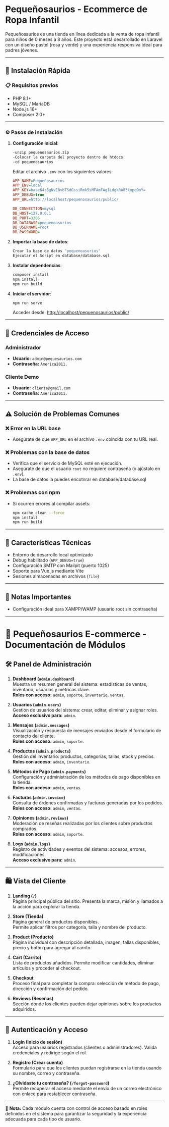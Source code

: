 
# Pequeñosaurios - Ecommerce de Ropa Infantil

Pequeñosaurios es una tienda en línea dedicada a la venta de ropa infantil para niños de 0 meses a 8 años. Este proyecto está desarrollado en Laravel con un diseño pastel (rosa y verde) y una experiencia responsiva ideal para padres jóvenes.

---

## 🚀 Instalación Rápida

### 📋 Requisitos previos

- PHP 8.1+
- MySQL / MariaDB
- Node.js 16+
- Composer 2.0+

---

### ⚙️ Pasos de instalación

1. **Configuración inicial**:
   ```bash
   -unzip pequenosaurios.zip
   -Colocar la carpeta del proyecto dentro de htdocs
   -cd pequenosaurios
   ```

   Editar el archivo `.env` con los siguientes valores:

   ```ini
   APP_NAME=Pequeñosaurios
   APP_ENV=local
   APP_KEY=base64:8gNvE8vbTSdGssiRmk5sMFAmFAg1LdgkRA83kopq9oY=
   APP_DEBUG=true
   APP_URL=http://localhost/pequenosaurios/public/

   DB_CONNECTION=mysql
   DB_HOST=127.0.0.1
   DB_PORT=3306
   DB_DATABASE=pequenoasurios
   DB_USERNAME=root
   DB_PASSWORD=
   ```

2. **Importar la base de datos**:
   ```bash
   Crear la base de datos "pequenoasurios"
   Ejecutar el Script en database/database.sql
   ```

3. **Instalar dependencias**:
   ```bash
   composer install
   npm install
   npm run build
   ```

4. **Iniciar el servidor**:
   ```bash
   npm run serve
   ```

   Acceder desde: [http://localhost/pequenosaurios/public/](http://localhost/pequenosaurios/public/)

---

## 🔐 Credenciales de Acceso

### Administrador
- **Usuario:** `admin@pequesaurios.com`
- **Contraseña:** `America2011.`

### Cliente Demo
- **Usuario:** `cliente@gmail.com`
- **Contraseña:** `America2011.`

---

## ⚠️ Solución de Problemas Comunes

### ❌ Error en la URL base

- Asegúrate de que `APP_URL` en el archivo `.env` coincida con tu URL real.

### ❌ Problemas con la base de datos

- Verifica que el servicio de MySQL esté en ejecución.
- Asegúrate de que el usuario `root` no requiere contraseña (o ajústalo en `.env`).
- La base de datos la puedes encotnrar en database/database.sql

### ❌ Problemas con npm

- Si ocurren errores al compilar assets:
  ```bash
  npm cache clean --force
  npm install
  npm run build
  ```
---

## 🌟 Características Técnicas

- Entorno de desarrollo local optimizado
- Debug habilitado (`APP_DEBUG=true`)
- Configuración SMTP con Mailpit (puerto 1025)
- Soporte para Vue.js mediante Vite
- Sesiones almacenadas en archivos (`file`)

---

## 📌 Notas Importantes

- Configuración ideal para XAMPP/WAMP (usuario root sin contraseña)

---

# 🦖 Pequeñosaurios E-commerce - Documentación de Módulos

## 🛠️ Panel de Administración

1. **Dashboard (`admin.dashboard`)**  
   Muestra un resumen general del sistema: estadísticas de ventas, inventario, usuarios y métricas clave.  
   **Roles con acceso:** `admin`, `soporte`, `inventario`, `ventas`.

2. **Usuarios (`admin.users`)**  
   Gestión de usuarios del sistema: crear, editar, eliminar y asignar roles.  
   **Acceso exclusivo para:** `admin`.

3. **Mensajes (`admin.messages`)**  
   Visualización y respuesta de mensajes enviados desde el formulario de contacto del cliente.  
   **Roles con acceso:** `admin`, `soporte`.

4. **Productos (`admin.products`)**  
   Gestión del inventario: productos, categorías, tallas, stock y precios.  
   **Roles con acceso:** `admin`, `inventario`.

5. **Métodos de Pago (`admin.payments`)**  
   Configuración y administración de los métodos de pago disponibles en la tienda.  
   **Roles con acceso:** `admin`, `ventas`.

6. **Facturas (`admin.invoice`)**  
   Consulta de órdenes confirmadas y facturas generadas por los pedidos.  
   **Roles con acceso:** `admin`, `ventas`.

7. **Opiniones (`admin.reviews`)**  
   Moderación de reseñas realizadas por los clientes sobre productos comprados.  
   **Roles con acceso:** `admin`, `soporte`.

8. **Logs (`admin.logs`)**  
   Registro de actividades y eventos del sistema: accesos, errores, modificaciones.  
   **Acceso exclusivo para:** `admin`.

---

## 🛍️ Vista del Cliente

1. **Landing (`/`)**  
   Página principal pública del sitio. Presenta la marca, misión y llamados a la acción para explorar la tienda.

2. **Store (Tienda)**  
   Página general de productos disponibles.  
   Permite aplicar filtros por categoría, talla y nombre del producto.

3. **Product (Producto)**  
   Página individual con descripción detallada, imagen, tallas disponibles, precio y botón para agregar al carrito.

4. **Cart (Carrito)**  
   Lista de productos añadidos. Permite modificar cantidades, eliminar artículos y proceder al checkout.

5. **Checkout**  
   Proceso final para completar la compra: selección de método de pago, dirección y confirmación del pedido.

6. **Reviews (Reseñas)**  
   Sección donde los clientes pueden dejar opiniones sobre los productos adquiridos.

---

## 🔐 Autenticación y Acceso

1. **Login (Inicio de sesión)**  
   Acceso para usuarios registrados (clientes o administradores). Valida credenciales y redirige según el rol.

2. **Registro (Crear cuenta)**  
   Formulario para que los clientes puedan registrarse en la tienda usando su nombre, correo y contraseña.

3. **¿Olvidaste tu contraseña? (`/forgot-password`)**  
   Permite recuperar el acceso mediante el envío de un correo electrónico con enlace para restablecer contraseña.

---

📌 **Nota:** Cada módulo cuenta con control de acceso basado en roles definidos en el sistema para garantizar la seguridad y la experiencia adecuada para cada tipo de usuario.

